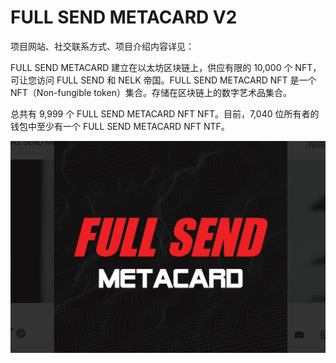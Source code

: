 # FULL SEND METACARD V2

项目网站、社交联系方式、项目介绍内容详见：

FULL SEND METACARD 建立在以太坊区块链上，供应有限的 10,000 个 NFT，可让您访问 FULL SEND 和 NELK 帝国。FULL SEND METACARD NFT 是一个 NFT（Non-fungible token）集合。存储在区块链上的数字艺术品集合。

总共有 9,999 个 FULL SEND METACARD NFT NFT。目前，7,040 位所有者的钱包中至少有一个 FULL SEND METACARD NFT NTF。

![nft](01.png)
